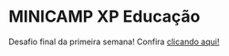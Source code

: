 # MINICAMP XP Educação

Desafio final da primeira semana! Confira <a href="https://minicampdesafio1natalirocha.netlify.app/">clicando aqui!</a>
 
